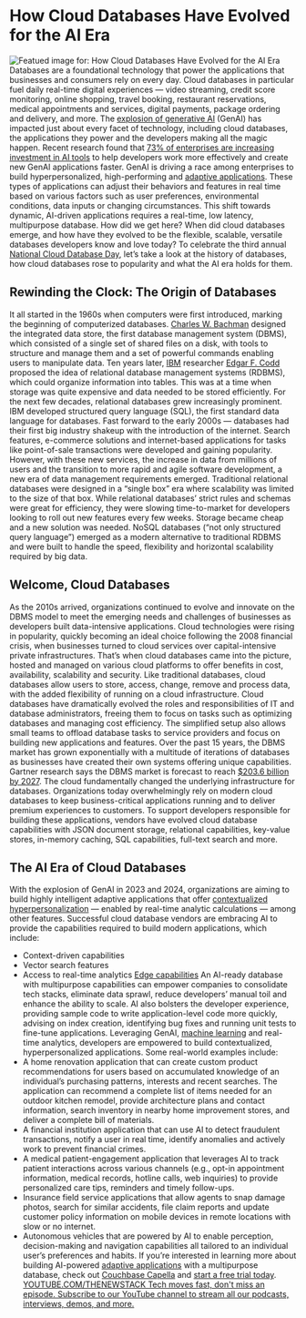 # How Cloud Databases Have Evolved for the AI Era
![Featued image for: How Cloud Databases Have Evolved for the AI Era](https://cdn.thenewstack.io/media/2024/05/16729e04-cloud-databases-ai-evolved-1024x576.jpg)
Databases are a foundational technology that power the applications that businesses and consumers rely on every day. Cloud databases in particular fuel daily real-time digital experiences — video streaming, credit score monitoring, online shopping, travel booking, restaurant reservations, medical appointments and services, digital payments, package ordering and delivery, and more.
The
[explosion of generative AI](https://thenewstack.io/building-ai-driven-applications-with-a-multimodal-approach/) (GenAI) has impacted just about every facet of technology, including cloud databases, the applications they power and the developers making all the magic happen. Recent research found that [73% of enterprises are increasing investment in AI tools](https://www.couchbase.com/blog/cio-survey-digital-modernization-in-2025/) to help developers work more effectively and create new GenAI applications faster.
GenAI is driving a race among enterprises to build hyperpersonalized, high-performing and
[adaptive applications](https://thenewstack.io/how-adaptive-applications-unlock-innovation-in-a-new-ai-age/). These types of applications can adjust their behaviors and features in real time based on various factors such as user preferences, environmental conditions, data inputs or changing circumstances. This shift towards dynamic, AI-driven applications requires a real-time, low latency, multipurpose database.
How did we get here? When did cloud databases emerge, and how have they evolved to be the flexible, scalable, versatile databases developers know and love today?
To celebrate the third annual
[National Cloud Database Day](https://www.couchbase.com/clouddbday/), let’s take a look at the history of databases, how cloud databases rose to popularity and what the AI era holds for them.
## Rewinding the Clock: The Origin of Databases
It all started in the 1960s when computers were first introduced, marking the beginning of computerized databases.
[Charles W. Bachman](https://amturing.acm.org/award_winners/bachman_9385610.cfm) designed the integrated data store, the first database management system (DBMS), which consisted of a single set of shared files on a disk, with tools to structure and manage them and a set of powerful commands enabling users to manipulate data.
Ten years later,
[IBM](https://www.ibm.com?utm_content=inline+mention) researcher [Edgar F. Codd](https://amturing.acm.org/award_winners/codd_1000892.cfm) proposed the idea of relational database management systems (RDBMS), which could organize information into tables. This was at a time when storage was quite expensive and data needed to be stored efficiently. For the next few decades, relational databases grew increasingly prominent. IBM developed structured query language (SQL), the first standard data language for databases.
Fast forward to the early 2000s — databases had their first big industry shakeup with the introduction of the internet. Search features, e-commerce solutions and internet-based applications for tasks like point-of-sale transactions were developed and gaining popularity. However, with these new services, the increase in data from millions of users and the transition to more rapid and agile software development, a new era of data management requirements emerged. Traditional relational databases were designed in a “single box” era where scalability was limited to the size of that box. While relational databases’ strict rules and schemas were great for efficiency, they were slowing time-to-market for developers looking to roll out new features every few weeks. Storage became cheap and a new solution was needed.
NoSQL databases (“not only structured query language”) emerged as a modern alternative to traditional RDBMS and were built to handle the speed, flexibility and horizontal scalability required by big data.
## Welcome, Cloud Databases
As the 2010s arrived, organizations continued to evolve and innovate on the DBMS model to meet the emerging needs and challenges of businesses as developers built data-intensive applications. Cloud technologies were rising in popularity, quickly becoming an ideal choice following the 2008 financial crisis, when businesses turned to cloud services over capital-intensive private infrastructures.
That’s when cloud databases came into the picture, hosted and managed on various cloud platforms to offer benefits in cost, availability, scalability and security. Like traditional databases, cloud databases allow users to store, access, change, remove and process data, with the added flexibility of running on a cloud infrastructure.
Cloud databases have dramatically evolved the roles and responsibilities of IT and database administrators, freeing them to focus on tasks such as optimizing databases and managing cost efficiency. The simplified setup also allows small teams to offload database tasks to service providers and focus on building new applications and features.
Over the past 15 years, the DBMS market has grown exponentially with a multitude of iterations of databases as businesses have created their own systems offering unique capabilities. Gartner research says the DBMS market is forecast to reach
[$203.6 billion by 2027](https://www.gartner.com/en/documents/4594399).
The cloud fundamentally changed the underlying infrastructure for databases. Organizations today overwhelmingly rely on modern cloud databases to keep business-critical applications running and to deliver premium experiences to customers. To support developers responsible for building these applications, vendors have evolved cloud database capabilities with JSON document storage, relational capabilities, key-value stores, in-memory caching, SQL capabilities, full-text search and more.
## The AI Era of Cloud Databases
With the explosion of GenAI in 2023 and 2024, organizations are aiming to build highly intelligent adaptive applications that offer
[contextualized hyperpersonalization](https://thenewstack.io/unlock-hyper-personalization-with-ai-driven-adaptive-apps/) — enabled by real-time analytic calculations — among other features. Successful cloud database vendors are embracing AI to provide the capabilities required to build modern applications, which include:
- Context-driven capabilities
- Vector search features
- Access to real-time analytics
[Edge capabilities](https://thenewstack.io/cloud-to-edge-ai-with-a-mobile-database-platform/)
An AI-ready database with multipurpose capabilities can empower companies to consolidate tech stacks, eliminate data sprawl, reduce developers’ manual toil and enhance the ability to scale. AI also bolsters the developer experience, providing sample code to write application-level code more quickly, advising on index creation, identifying bug fixes and running unit tests to fine-tune applications.
Leveraging GenAI,
[machine learning](https://roadmap.sh/mlops) and real-time analytics, developers are empowered to build contextualized, hyperpersonalized applications. Some real-world examples include:
- A home renovation application that can create custom product recommendations for users based on accumulated knowledge of an individual’s purchasing patterns, interests and recent searches. The application can recommend a complete list of items needed for an outdoor kitchen remodel, provide architecture plans and contact information, search inventory in nearby home improvement stores, and deliver a complete bill of materials.
- A financial institution application that can use AI to detect fraudulent transactions, notify a user in real time, identify anomalies and actively work to prevent financial crimes.
- A medical patient-engagement application that leverages AI to track patient interactions across various channels (e.g., opt-in appointment information, medical records, hotline calls, web inquiries) to provide personalized care tips, reminders and timely follow-ups.
- Insurance field service applications that allow agents to snap damage photos, search for similar accidents, file claim reports and update customer policy information on mobile devices in remote locations with slow or no internet.
- Autonomous vehicles that are powered by AI to enable perception, decision-making and navigation capabilities all tailored to an individual user’s preferences and habits.
If you’re interested in learning more about building AI-powered
[adaptive applications](https://www.couchbase.com/adaptive-applications/) with a multipurpose database, check out [Couchbase Capella](https://www.couchbase.com/products/capella/) and [start a free trial today](https://www.couchbase.com/products/capella/). [
YOUTUBE.COM/THENEWSTACK
Tech moves fast, don't miss an episode. Subscribe to our YouTube
channel to stream all our podcasts, interviews, demos, and more.
](https://youtube.com/thenewstack?sub_confirmation=1)